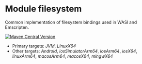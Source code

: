 # Module filesystem

Common implementation of filesystem bindings used in WASI and Emscripten.

[<img alt="Maven Central Version" src="https://img.shields.io/maven-central/v/at.released.weh/filesystem?style=flat-square">](https://central.sonatype.com/artifact/at.released.weh/filesystem/overview)

* Primary targets: *JVM*, *LinuxX64*
* Other targets: *Android*, *iosSimulatorArm64*, *iosArm64*, *iosX64*, *linuxArm64*, *macosArm64*, *macosX64*, *mingwX64*
